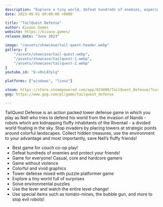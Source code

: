 ```yaml
---
description: "Explore a tiny world, defeat hundreds of enemies, experiment with the environment, find all secrets and enjoy the Adventure with a friend or in single player mode!"
date: 2023-06-01 00:00:00 +0000

title: "TailQuest Defense"
author: Kivano Games
website: https://kivano.games/
release_date: "June 2023"

image: "/assets/showcase/tail-quest-header.webp"
gallery: [
	"/assets/showcase/tail-quest.webp",
	"/assets/showcase/tailquest-1.webp",
	"/assets/showcase/tailquest-2.webp"
]
youtube_id: "Q-v0vL83ylg"

platforms: ["windows", "linux"]

steam: https://store.steampowered.com/app/824090/TailQuest_Defense/?curator_clanid=41324400
gog: https://www.gog.com/pl/game/tailquest_defense

---
```



TailQuest Defense is an action packed tower defense game in which you play as Nell who tries to defend his world from the invasion of Nands - robots which are kidnapping fluffy inhabitants of the Riventail - a divided world floating in the sky.
Stop invaders by placing towers at strategic points around colorful landscapes. Collect hidden treasures, use the environment to your advantage and most importantly, save Nell’s fluffy friends!

- Best game for couch co-op play!
- Defeat hundreds of enemies and protect your friends!
- Game for everyone! Casual, core and hardcore gamers
- Game without violence
- Colorful and vivid graphics
- Tower defense mixed with puzzle platformer game
- Explore a tiny world full of surprises
- Solve environmental puzzles
- Use the lever and watch the entire level change!
- Use special items such as tomato-mines, the bubble gun, and more to stop evil robots!
